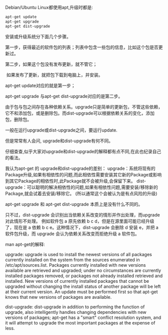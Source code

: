 Debian/Ubuntu Linux都使用apt,升级时都是: 
```bash
apt-get update 
apt-get upgrade 
apt-get dist-upgrade
```


安装或升级系统分下面几个步骤。

第一步，获得最近的软件包的列表；列表中包含一些包的信息，比如这个包是否更新过。

第二步，如果这个包没有发布更新，就不管它；

​            如果发布了更新，就把包下载到电脑上，并安装。

 

apt-get update对应的就是第一步；

apt-get upgrade 与apt-get dist-upgrade对应的是第二步。

 

由于包与包之间存在各种依赖关系。upgrade只是简单的更新包，不管这些依赖，它不和添加包，或是删除包。而dist-upgrade可以根据依赖关系的变化，添加包，删除包。

 

一般在运行upgrade或dist-upgrade之间，要运行update.

但是常常有人会问, 
upgrade和dist-upgrade有何不同。

仔细查查,似乎大家对upgrade和dist-upgrade的解释都有点不同,在此也纪录自己的看法。

我认为apt-get 的 upgrade和dist-upgrade的差别：
upgrade：系统将现有的Package升级,如果有相依性的问题,而此相依性需要安装其它新的Package或影响到其它Package的相依性时,此Package就不会被升级,会保留下来。
dist-upgrade：可以聪明的解决相依性的问题,如果有相依性问题,需要安装/移除新的Package,就会试着去安装/移除它。 
(所以通常这个会被认为是有点风险的升级) 

apt-get upgrade 和 apt-get dist-upgrade 本质上是没有什么不同的。

只不过，dist-upgrade 会识别出当依赖关系改变的情形并作出处理，而upgrade对此情形不处理。
例如软件包 a 原先依赖 b c d，但是在源里面可能已经升级了，现在是 a 依赖 b c e。这种情况下，dist-upgrade 会删除 d 安装 e，并把 a 软件包升级，而 upgrade 会认为依赖关系改变而拒绝升级 a 软件包。

man apt-get的解释: 

upgrade: upgrade is used to install the newest versions of all packages currently installed on the system from the sources enumerated in /etc/apt/sources.list. Packages currently installed with new versions available are retrieved and upgraded; under no circumstances are currently installed packages removed, or packages not already installed retrieved and installed. New versions of currently installed packages that cannot be upgraded without changing the install status of another package will be left at their current version. An update must be performed first so that apt-get knows that new versions of packages are available. 

dist-upgrade: dist-upgrade in addition to performing the function of upgrade, also intelligently handles changing dependencies with new versions of packages; apt-get has a "smart" conflict resolution system, and it will attempt to upgrade the most important packages at the expense of less.